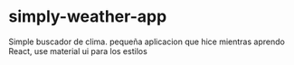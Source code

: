 # simply-weather-app
Simple buscador de clima. pequeña aplicacion que hice mientras aprendo React, use material ui para los estilos
